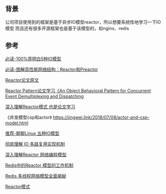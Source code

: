 ## 背景

公司项目使用到的框架是基于异步IO模型reactor，所以想要系统性地学习一下IO模型
而且还有很多开源框架也是基于该模型的，如nginx、redis



## 参考

[必读-100%弄明白5种IO模型](https://zhuanlan.zhihu.com/p/115912936)

[必读-图解高性能网络结构：Reactor和Preactor](https://www.cnblogs.com/xiaolincoding/p/14706824.html)

[Reactor论文原文](chrome-extension://cdonnmffkdaoajfknoeeecmchibpmkmg/assets/pdf/web/viewer.html?file=http%3A%2F%2Fwww.dre.vanderbilt.edu%2F~schmidt%2FPDF%2Freactor-siemens.pdf)

[Reactor Pattern论文学习《An Object Behavioral Pattern for Concurrent Event Demultiplexing and Dispatching](https://zhuanlan.zhihu.com/p/464159297)

[深入理解Reactor模式,也是论文学习](https://www.s0nnet.com/archives/deep-understanding-of-reactor-design-patterns)

《并发模型csp和actor》
	https://jingwei.link/2018/07/08/actor-and-csp-model.html

[推荐-聊聊Linux 五种IO模型](https://www.jianshu.com/p/486b0965c296)

[彻底理解 IO 多路复用实现机制](https://juejin.cn/post/6882984260672847879)

[深入理解Reactor 网络编程模型](https://zhuanlan.zhihu.com/p/93612337)

[Redis中的Reactor 模型的工作机制](https://blog.csdn.net/qq_41688840/article/details/122182339)

[Redis 多线程网络模型全面揭秘](https://zhuanlan.zhihu.com/p/356059845)

[Reactor模式](https://dreamgoing.github.io/reactor.html)
